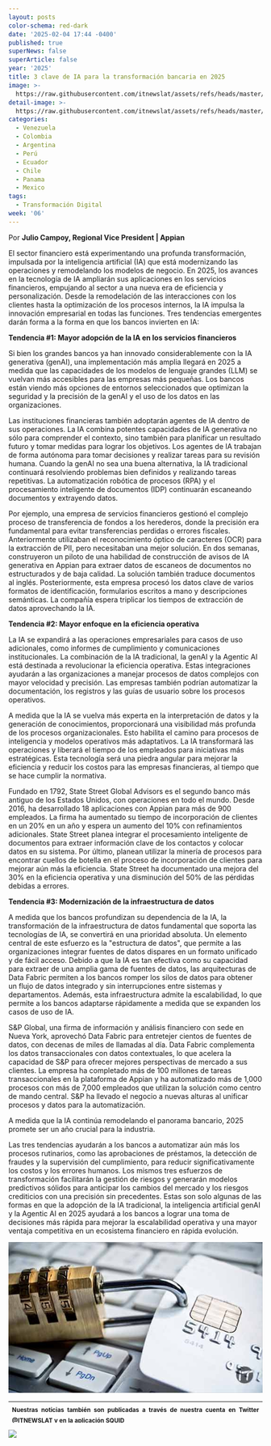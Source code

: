 ```yaml
---
layout: posts
color-schema: red-dark
date: '2025-02-04 17:44 -0400'
published: true
superNews: false
superArticle: false
year: '2025'
title: 3 clave de IA para la transformación bancaria en 2025
image: >-
  https://raw.githubusercontent.com/itnewslat/assets/refs/heads/master/img/540x320/Seguridad-Bancaria-p.jpg
detail-image: >-
  https://raw.githubusercontent.com/itnewslat/assets/refs/heads/master/img/1024x680/Seguridad-Bancaria-g.jpg
categories:
  - Venezuela
  - Colombia
  - Argentina
  - Perú
  - Ecuador
  - Chile
  - Panama
  - Mexico
tags:
  - Transformación Digital
week: '06'
---
```

Por **Julio Campoy, Regional Vice President | Appian**

El sector financiero está experimentando una profunda transformación, impulsada por la inteligencia artificial (IA) que está modernizando las operaciones y remodelando los modelos de negocio. En 2025, los avances en la tecnología de IA ampliarán sus aplicaciones en los servicios financieros, empujando al sector a una nueva era de eficiencia y personalización. Desde la remodelación de las interacciones con los clientes hasta la optimización de los procesos internos, la IA impulsa la innovación empresarial en todas las funciones. Tres tendencias emergentes darán forma a la forma en que los bancos invierten en IA:

**Tendencia #1: Mayor adopción de la IA en los servicios financieros**

Si bien los grandes bancos ya han innovado considerablemente con la IA generativa (genAI), una implementación más amplia llegará en 2025 a medida que las capacidades de los modelos de lenguaje grandes (LLM) se vuelvan más accesibles para las empresas más pequeñas. Los bancos están viendo más opciones de entornos seleccionados que optimizan la seguridad y la precisión de la genAI y el uso de los datos en las organizaciones.

Las instituciones financieras también adoptarán agentes de IA dentro de sus operaciones. La IA combina potentes capacidades de IA generativa no sólo para comprender el contexto, sino también para planificar un resultado futuro y tomar medidas para lograr los objetivos. Los agentes de IA trabajan de forma autónoma para tomar decisiones y realizar tareas para su revisión humana. Cuando la genAI no sea una buena alternativa, la IA tradicional continuará resolviendo problemas bien definidos y realizando tareas repetitivas. La automatización robótica de procesos (RPA) y el procesamiento inteligente de documentos (IDP) continuarán escaneando documentos y extrayendo datos.

Por ejemplo, una empresa de servicios financieros gestionó el complejo proceso de transferencia de fondos a los herederos, donde la precisión era fundamental para evitar transferencias perdidas o errores fiscales. Anteriormente utilizaban el reconocimiento óptico de caracteres (OCR) para la extracción de PII, pero necesitaban una mejor solución. En dos semanas, construyeron un piloto de una habilidad de construcción de avisos de IA generativa en Appian para extraer datos de escaneos de documentos no estructurados y de baja calidad. La solución también traduce documentos al inglés. Posteriormente, esta empresa procesó los datos clave de varios formatos de identificación, formularios escritos a mano y descripciones semánticas. La compañía espera triplicar los tiempos de extracción de datos aprovechando la IA.

**Tendencia #2: Mayor enfoque en la eficiencia operativa**

La IA se expandirá a las operaciones empresariales para casos de uso adicionales, como informes de cumplimiento y comunicaciones institucionales. La combinación de la IA tradicional, la genAI y la Agentic AI está destinada a revolucionar la eficiencia operativa. Estas integraciones ayudarán a las organizaciones a manejar procesos de datos complejos con mayor velocidad y precisión. Las empresas también podrían automatizar la documentación, los registros y las guías de usuario sobre los procesos operativos.

A medida que la IA se vuelva más experta en la interpretación de datos y la generación de conocimientos, proporcionará una visibilidad más profunda de los procesos organizacionales. Esto habilita el camino para procesos de inteligencia y modelos operativos más adaptativos. La IA transformará las operaciones y liberará el tiempo de los empleados para iniciativas más estratégicas. Esta tecnología será una piedra angular para mejorar la eficiencia y reducir los costos para las empresas financieras, al tiempo que se hace cumplir la normativa.

Fundado en 1792, State Street Global Advisors es el segundo banco más antiguo de los Estados Unidos, con operaciones en todo el mundo. Desde 2016, ha desarrollado 18 aplicaciones con Appian para más de 900 empleados. La firma ha aumentado su tiempo de incorporación de clientes en un 20% en un año y espera un aumento del 10% con refinamientos adicionales. State Street planea integrar el procesamiento inteligente de documentos para extraer información clave de los contactos y colocar datos en su sistema. Por último, planean utilizar la minería de procesos para encontrar cuellos de botella en el proceso de incorporación de clientes para mejorar aún más la eficiencia. State Street ha documentado una mejora del 30% en la eficiencia operativa y una disminución del 50% de las pérdidas debidas a errores.

**Tendencia #3: Modernización de la infraestructura de datos**

A medida que los bancos profundizan su dependencia de la IA, la transformación de la infraestructura de datos fundamental que soporta las tecnologías de IA, se convertirá en una prioridad absoluta. Un elemento central de este esfuerzo es la "estructura de datos", que permite a las organizaciones integrar fuentes de datos dispares en un formato unificado y de fácil acceso. Debido a que la IA es tan efectiva como su capacidad para extraer de una amplia gama de fuentes de datos, las arquitecturas de Data Fabric permiten a los bancos romper los silos de datos para obtener un flujo de datos integrado y sin interrupciones entre sistemas y departamentos. Además, esta infraestructura admite la escalabilidad, lo que permite a los bancos adaptarse rápidamente a medida que se expanden los casos de uso de IA.

S&P Global, una firma de información y análisis financiero con sede en Nueva York, aprovechó Data Fabric para entretejer cientos de fuentes de datos, con decenas de miles de llamadas al día. Data Fabric complementa los datos transaccionales con datos contextuales, lo que acelera la capacidad de S&P para ofrecer mejores perspectivas de mercado a sus clientes. La empresa ha completado más de 100 millones de tareas transaccionales en la plataforma de Appian y ha automatizado más de 1,000 procesos con más de 7,000 empleados que utilizan la solución como centro de mando central. S&P ha llevado el negocio a nuevas alturas al unificar procesos y datos para la automatización.

A medida que la IA continúa remodelando el panorama bancario, 2025 promete ser un año crucial para la industria.

Las tres tendencias ayudarán a los bancos a automatizar aún más los procesos rutinarios, como las aprobaciones de préstamos, la detección de fraudes y la supervisión del cumplimiento, para reducir significativamente los costos y los errores humanos. Los mismos tres esfuerzos de transformación facilitarán la gestión de riesgos y generarán modelos predictivos sólidos para anticipar los cambios del mercado y los riesgos crediticios con una precisión sin precedentes. Estas son solo algunas de las formas en que la adopción de la IA tradicional, la inteligencia artificial genAI y la Agentic AI en 2025 ayudará a los bancos a lograr una toma de decisiones más rápida para mejorar la escalabilidad operativa y una mayor ventaja competitiva en un ecosistema financiero en rápida evolución.

![](https://raw.githubusercontent.com/itnewslat/assets/refs/heads/master/img/540x320/Seguridad-Bancaria-p.jpg)

<table style="height: 42px;" width="569">
<tbody>
<tr>
<td style="text-align: justify;"><sub><strong>Nuestras noticias también son publicadas a través de nuestra cuenta en Twitter <a href="https://twitter.com/itnewslat?lang=es">@ITNEWSLAT</a> y en la aplicación <a href="https://squidapp.co/en/">SQUID</a></strong></sub></td>
</tr>
</tbody>
</table>

<img src="https://tracker.metricool.com/c3po.jpg?hash=56f88a41e39ab42c063cc51676587a04"/>